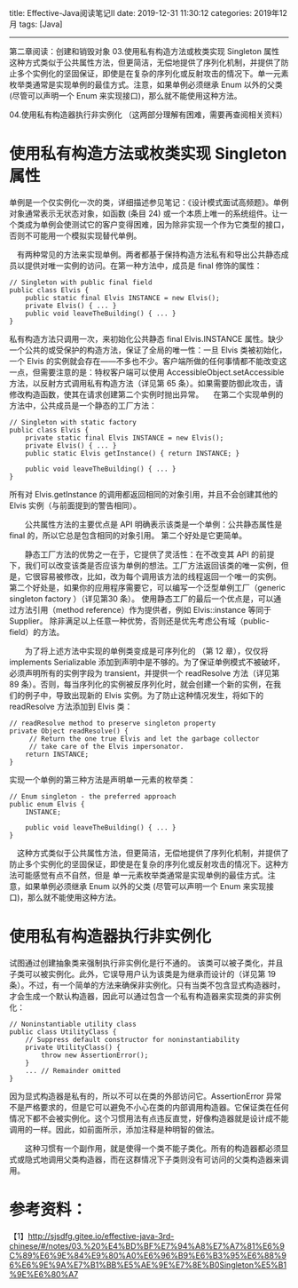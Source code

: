 title: Effective-Java阅读笔记II
date: 2019-12-31 11:30:12
categories: 2019年12月
tags: [Java]

---

第二章阅读：创建和销毁对象
03.使用私有构造方法或枚类实现 Singleton 属性
这种方式类似于公共属性方法，但更简洁，无偿地提供了序列化机制，并提供了防止多个实例化的坚固保证，即使是在复杂的序列化或反射攻击的情况下。单一元素枚举类通常是实现单例的最佳方式。注意，如果单例必须继承 Enum 以外的父类 (尽管可以声明一个 Enum 来实现接口)，那么就不能使用这种方法。

04.使用私有构造器执行非实例化
（这两部分理解有困难，需要再查阅相关资料）
<!-- more -->

# 使用私有构造方法或枚类实现 Singleton 属性

单例是一个仅实例化一次的类，详细描述参见笔记：《设计模式面试高频题》。单例对象通常表示无状态对象，如函数 (条目 24) 或一个本质上唯一的系统组件。让一个类成为单例会使测试它的客户变得困难，因为除非实现一个作为它类型的接口，否则不可能用一个模拟实现替代单例。

　有两种常见的方法来实现单例。两者都基于保持构造方法私有和导出公共静态成员以提供对唯一实例的访问。在第一种方法中，成员是 final 修饰的属性：

    // Singleton with public final field
    public class Elvis {
        public static final Elvis INSTANCE = new Elvis();
        private Elvis() { ... }
        public void leaveTheBuilding() { ... }
    }

私有构造方法只调用一次，来初始化公共静态 final Elvis.INSTANCE 属性。缺少一个公共的或受保护的构造方法，保证了全局的唯一性：一旦 Elvis 类被初始化，一个 Elvis 的实例就会存在——不多也不少。客户端所做的任何事情都不能改变这一点，但需要注意的是：特权客户端可以使用 AccessibleObject.setAccessible 方法，以反射方式调用私有构造方法（详见第 65 条）。如果需要防御此攻击，请修改构造函数，使其在请求创建第二个实例时抛出异常。
　在第二个实现单例的方法中，公共成员是一个静态的工厂方法：

    // Singleton with static factory
    public class Elvis {
        private static final Elvis INSTANCE = new Elvis();
        private Elvis() { ... }
        public static Elvis getInstance() { return INSTANCE; }

        public void leaveTheBuilding() { ... }
    }

所有对 Elvis.getInstance 的调用都返回相同的对象引用，并且不会创建其他的 Elvis 实例（与前面提到的警告相同）。

　　公共属性方法的主要优点是 API 明确表示该类是一个单例：公共静态属性是 final 的，所以它总是包含相同的对象引用。 第二个好处是它更简单。

　　静态工厂方法的优势之一在于，它提供了灵活性：在不改变其 API 的前提下，我们可以改变该类是否应该为单例的想法。工厂方法返回该类的唯一实例，但是，它很容易被修改，比如，改为每个调用该方法的线程返回一个唯一的实例。 第二个好处是，如果你的应用程序需要它，可以编写一个泛型单例工厂（generic singleton factory ）（详见第30 条）。 使用静态工厂的最后一个优点是，可以通过方法引用（method reference）作为提供者，例如 Elvis::instance 等同于 Supplier<Elvis>。 除非满足以上任意一种优势，否则还是优先考虑公有域（public-field）的方法。

　　为了将上述方法中实现的单例类变成是可序列化的 （第 12 章），仅仅将 implements Serializable 添加到声明中是不够的。为了保证单例模式不被破坏，必须声明所有的实例字段为 transient，并提供一个 readResolve 方法（详见第 89 条）。否则，每当序列化的实例被反序列化时，就会创建一个新的实例，在我们的例子中，导致出现新的 Elvis 实例。为了防止这种情况发生，将如下的 readResolve 方法添加到 Elvis 类：

    // readResolve method to preserve singleton property
    private Object readResolve() {
         // Return the one true Elvis and let the garbage collector
         // take care of the Elvis impersonator.
        return INSTANCE;
    }
实现一个单例的第三种方法是声明单一元素的枚举类：

    // Enum singleton - the preferred approach
    public enum Elvis {
        INSTANCE;

        public void leaveTheBuilding() { ... }
    }

　这种方式类似于公共属性方法，但更简洁，无偿地提供了序列化机制，并提供了防止多个实例化的坚固保证，即使是在复杂的序列化或反射攻击的情况下。这种方法可能感觉有点不自然，但是 单一元素枚举类通常是实现单例的最佳方式。注意，如果单例必须继承 Enum 以外的父类 (尽管可以声明一个 Enum 来实现接口)，那么就不能使用这种方法。

# 使用私有构造器执行非实例化

试图通过创建抽象类来强制执行非实例化是行不通的。 该类可以被子类化，并且子类可以被实例化。此外，它误导用户认为该类是为继承而设计的（详见第 19 条）。不过，有一个简单的方法来确保非实例化。只有当类不包含显式构造器时，才会生成一个默认构造器，因此可以通过包含一个私有构造器来实现类的非实例化：

    // Noninstantiable utility class
    public class UtilityClass {
        // Suppress default constructor for noninstantiability
        private UtilityClass() {
            throw new AssertionError();
        }
        ... // Remainder omitted
    }


因为显式构造器是私有的，所以不可以在类的外部访问它。AssertionError 异常不是严格要求的，但是它可以避免不小心在类的内部调用构造器。它保证类在任何情况下都不会被实例化。这个习惯用法有点违反直觉，好像构造器就是设计成不能调用的一样。因此，如前面所示，添加注释是种明智的做法。

　　这种习惯有一个副作用，就是使得一个类不能子类化。所有的构造器都必须显式或隐式地调用父类构造器，而在这群情况下子类则没有可访问的父类构造器来调用。


# 参考资料：
【1】http://sjsdfg.gitee.io/effective-java-3rd-chinese/#/notes/03.%20%E4%BD%BF%E7%94%A8%E7%A7%81%E6%9C%89%E6%9E%84%E9%80%A0%E6%96%B9%E6%B3%95%E6%88%96%E6%9E%9A%E7%B1%BB%E5%AE%9E%E7%8E%B0Singleton%E5%B1%9E%E6%80%A7
